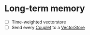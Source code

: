 # Long-term memory
  - [ ] Time-weighted vectorstore
  - [ ] Send every [Couplet](Couplet.md) to a [VectorStore](VectorStore.md)